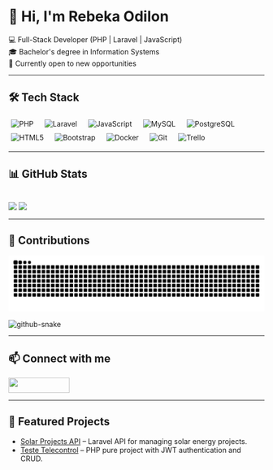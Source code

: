 # 🌟 Hi, I'm Rebeka Odilon  

💻 Full-Stack Developer (PHP | Laravel | JavaScript)  
🎓 Bachelor's degree in Information Systems  
🚀 Currently open to new opportunities  

---

## 🛠️ Tech Stack  

<p align="left">
  <img src="https://cdn.jsdelivr.net/gh/devicons/devicon@latest/icons/php/php-original.svg" width="40" height="40" style="margin: 5px;" alt="PHP"/>&nbsp;&nbsp;
  <img src="https://cdn.jsdelivr.net/gh/devicons/devicon@latest/icons/laravel/laravel-original.svg" width="40" height="40" style="margin: 5px;" alt="Laravel"/>&nbsp;&nbsp;
  <img src="https://cdn.jsdelivr.net/gh/devicons/devicon@latest/icons/javascript/javascript-original.svg" width="40" height="40" style="margin: 5px;" alt="JavaScript"/>&nbsp;&nbsp;
  <img src="https://cdn.jsdelivr.net/gh/devicons/devicon@latest/icons/mysql/mysql-original.svg" width="40" height="40" style="margin: 5px;" alt="MySQL"/>&nbsp;&nbsp;
  <img src="https://cdn.jsdelivr.net/gh/devicons/devicon@latest/icons/postgresql/postgresql-original.svg" width="40" height="40" style="margin: 5px;" alt="PostgreSQL"/>&nbsp;&nbsp;
  <img src="https://cdn.jsdelivr.net/gh/devicons/devicon@latest/icons/html5/html5-original.svg" width="40" height="40" style="margin: 5px;" alt="HTML5"/>&nbsp;&nbsp;
  <img src="https://cdn.jsdelivr.net/gh/devicons/devicon@latest/icons/bootstrap/bootstrap-original.svg" width="40" height="40" style="margin: 5px;" alt="Bootstrap"/>&nbsp;&nbsp;
  <img src="https://cdn.jsdelivr.net/gh/devicons/devicon@latest/icons/docker/docker-original.svg" width="40" height="40" style="margin: 5px;" alt="Docker"/>&nbsp;&nbsp;
  <img src="https://cdn.jsdelivr.net/gh/devicons/devicon@latest/icons/git/git-original.svg" width="40" height="40" style="margin: 5px;" alt="Git"/>&nbsp;&nbsp;
  <img src="https://cdn.jsdelivr.net/gh/devicons/devicon@latest/icons/trello/trello-plain.svg" width="40" height="40" style="margin: 5px;" alt="Trello"/>&nbsp;&nbsp;
</p>





---

## 📊 GitHub Stats  

<div style="display: inline_block"><br>
  <img height="180em" src="https://github-readme-stats.vercel.app/api?username=rebekaodilon&show_icons=true&count_private=true&theme=highcontrast" />
  <img height="180em" src="https://github-readme-stats.vercel.app/api/top-langs/?username=rebekaodilon&layout=compact&langs_count=7&theme=highcontrast" />
</div>

---

## 🐍 Contributions  

![snake gif](https://raw.githubusercontent.com/rebekaodilon/rebekaodilon/output/github-contribution-grid-snake.svg)

<picture>
  <source media="(prefers-color-scheme: dark)" srcset="github-snake-dark.svg" />
  <source media="(prefers-color-scheme: light)" srcset="github-snake.svg" />
  <img alt="github-snake" src="github-snake.svg" />
</picture>

---

## 📫 Connect with me  

<a href="https://www.linkedin.com/in/rebeka-odilon-da-silva-34ba18180/" target="_blank">
  <img align="center" height="30" width="120" src="https://img.shields.io/badge/LinkedIn-0077B5?style=for-the-badge&logo=linkedin&logoColor=white"/>
</a>

---

## 🚀 Featured Projects  
- [Solar Projects API](https://github.com/rebekaodilon/solar-projects) – Laravel API for managing solar energy projects.  
- [Teste Telecontrol](https://github.com/rebekaodilon/teste-telecontrol) – PHP pure project with JWT authentication and CRUD.  
